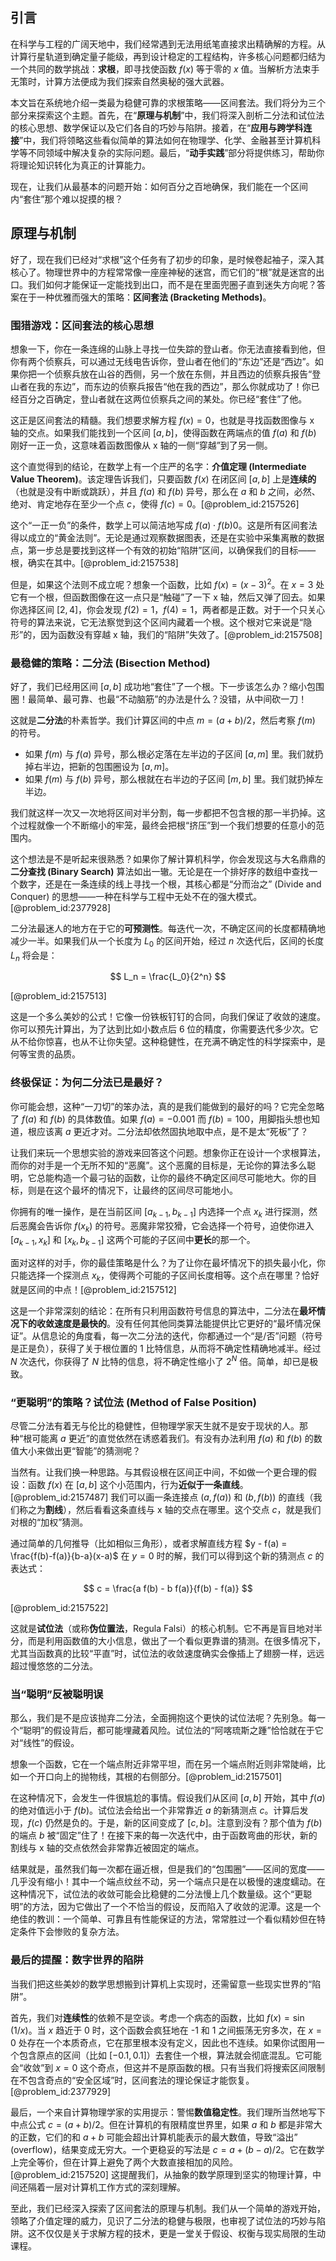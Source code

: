 ## 引言
在科学与工程的广阔天地中，我们经常遇到无法用纸笔直接求出精确解的方程。从计算行星轨道到确定量子能级，再到设计稳定的工程结构，许多核心问题都归结为一个共同的数学挑战：**求根**，即寻找使函数 $f(x)$ 等于零的 $x$ 值。当解析方法束手无策时，计算方法便成为我们探索自然奥秘的强大武器。

本文旨在系统地介绍一类最为稳健可靠的求根策略——区间套法。我们将分为三个部分来探索这个主题。首先，在“**原理与机制**”中，我们将深入剖析二分法和试位法的核心思想、数学保证以及它们各自的巧妙与陷阱。接着，在“**应用与跨学科连接**”中，我们将领略这些看似简单的算法如何在物理学、化学、金融甚至计算机科学等不同领域中解决复杂的实际问题。最后，“**动手实践**”部分将提供练习，帮助你将理论知识转化为真正的计算能力。

现在，让我们从最基本的问题开始：如何百分之百地确保，我们能在一个区间内“套住”那个难以捉摸的根？

## 原理与机制

好了，现在我们已经对“求根”这个任务有了初步的印象，是时候卷起袖子，深入其核心了。物理世界中的方程常常像一座座神秘的迷宫，而它们的“根”就是迷宫的出口。我们如何才能保证一定能找到出口，而不是在里面兜圈子直到迷失方向呢？答案在于一种优雅而强大的策略：**区间套法 (Bracketing Methods)**。

### 围猎游戏：区间套法的核心思想

想象一下，你在一条连绵的山脉上寻找一位失踪的登山者。你无法直接看到他，但你有两个侦察兵，可以通过无线电告诉你，登山者在他们的“东边”还是“西边”。如果你把一个侦察兵放在山谷的西侧，另一个放在东侧，并且西边的侦察兵报告“登山者在我的东边”，而东边的侦察兵报告“他在我的西边”，那么你就成功了！你已经百分之百确定，登山者就在这两位侦察兵之间的某处。你已经“套住”了他。

这正是区间套法的精髓。我们想要求解方程 $f(x)=0$，也就是寻找函数图像与 x 轴的交点。如果我们能找到一个区间 $[a, b]$，使得函数在两端点的值 $f(a)$ 和 $f(b)$ 刚好一正一负，这意味着函数图像从 x 轴的一侧“穿越”到了另一侧。

这个直觉得到的结论，在数学上有一个庄严的名字：**介值定理 (Intermediate Value Theorem)**。该定理告诉我们，只要函数 $f(x)$ 在闭区间 $[a, b]$ 上是**连续的**（也就是没有中断或跳跃），并且 $f(a)$ 和 $f(b)$ 异号，那么在 $a$ 和 $b$ 之间，必然、绝对、肯定地存在至少一个点 $c$，使得 $f(c)=0$。[@problem_id:2157526]

这个“一正一负”的条件，数学上可以简洁地写成 $f(a) \cdot f(b)  0$。这是所有区间套法得以成立的“黄金法则”。无论是通过观察数据图表，还是在实验中采集离散的数据点，第一步总是要找到这样一个有效的初始“陷阱”区间，以确保我们的目标——根，确实在其中。[@problem_id:2157538]

但是，如果这个法则不成立呢？想象一个函数，比如 $f(x) = (x-3)^2$。在 $x=3$ 处它有一个根，但函数图像在这一点只是“触碰”了一下 x 轴，然后又弹了回去。如果你选择区间 $[2, 4]$，你会发现 $f(2)=1$，$f(4)=1$，两者都是正数。对于一个只关心符号的算法来说，它无法察觉到这个区间内藏着一个根。这个根对它来说是“隐形”的，因为函数没有穿越 x 轴，我们的“陷阱”失效了。[@problem_id:2157508]

### 最稳健的策略：二分法 (Bisection Method)

好了，我们已经用区间 $[a, b]$ 成功地“套住”了一个根。下一步该怎么办？缩小包围圈！最简单、最可靠、也最“不动脑筋”的办法是什么？没错，从中间砍一刀！

这就是**二分法**的朴素哲学。我们计算区间的中点 $m = (a+b)/2$，然后考察 $f(m)$ 的符号。
- 如果 $f(m)$ 与 $f(a)$ 异号，那么根必定落在左半边的子区间 $[a, m]$ 里。我们就扔掉右半边，把新的包围圈设为 $[a, m]$。
- 如果 $f(m)$ 与 $f(b)$ 异号，那么根就在右半边的子区间 $[m, b]$ 里。我们就扔掉左半边。

我们就这样一次又一次地将区间对半分割，每一步都把不包含根的那一半扔掉。这个过程就像一个不断缩小的牢笼，最终会把根“挤压”到一个我们想要的任意小的范围内。

这个想法是不是听起来很熟悉？如果你了解计算机科学，你会发现这与大名鼎鼎的**二分查找 (Binary Search)** 算法如出一辙。无论是在一个排好序的数组中查找一个数字，还是在一条连续的线上寻找一个根，其核心都是“分而治之” (Divide and Conquer) 的思想——一种在科学与工程中无处不在的强大模式。[@problem_id:2377928]

二分法最迷人的地方在于它的**可预测性**。每迭代一次，不确定区间的长度都精确地减少一半。如果我们从一个长度为 $L_0$ 的区间开始，经过 $n$ 次迭代后，区间的长度 $L_n$ 将会是：

$$ L_n = \frac{L_0}{2^n} $$

[@problem_id:2157513]

这是一个多么美妙的公式！它像一份铁板钉钉的合同，向我们保证了收敛的速度。你可以预先计算出，为了达到比如小数点后 6 位的精度，你需要迭代多少次。它从不给你惊喜，也从不让你失望。这种稳健性，在充满不确定性的科学探索中，是何等宝贵的品质。

### 终极保证：为何二分法已是最好？

你可能会想，这种“一刀切”的笨办法，真的是我们能做到的最好的吗？它完全忽略了 $f(a)$ 和 $f(b)$ 的具体数值。如果 $f(a)=-0.001$ 而 $f(b)=100$，用脚指头想也知道，根应该离 $a$ 更近才对。二分法却依然固执地取中点，是不是太“死板”了？

让我们来玩一个思想实验的游戏来回答这个问题。想象你正在设计一个求根算法，而你的对手是一个无所不知的“恶魔”。这个恶魔的目标是，无论你的算法多么聪明，它总能构造一个最刁钻的函数，让你的最终不确定区间尽可能地大。你的目标，则是在这个最坏的情况下，让最终的区间尽可能地小。

你拥有的唯一操作，是在当前区间 $[a_{k-1}, b_{k-1}]$ 内选择一个点 $x_k$ 进行探测，然后恶魔会告诉你 $f(x_k)$ 的符号。恶魔非常狡猾，它会选择一个符号，迫使你进入 $[a_{k-1}, x_k]$ 和 $[x_k, b_{k-1}]$ 这两个可能的子区间中**更长**的那一个。

面对这样的对手，你的最佳策略是什么？为了让你在最坏情况下的损失最小化，你只能选择一个探测点 $x_k$，使得两个可能的子区间长度相等。这个点在哪里？恰好就是区间的中点！[@problem_id:2157512]

这是一个非常深刻的结论：在所有只利用函数符号信息的算法中，二分法在**最坏情况下的收敛速度是最快的**。没有任何其他同类算法能提供比它更好的“最坏情况保证”。从信息论的角度看，每一次二分法的迭代，你都通过一个“是/否”问题（符号是正是负），获得了关于根位置的 1 比特信息，从而将不确定性精确地减半。经过 $N$ 次迭代，你获得了 $N$ 比特的信息，将不确定性缩小了 $2^N$ 倍。简单，却已是极致。

### “更聪明”的策略？试位法 (Method of False Position)

尽管二分法有着无与伦比的稳健性，但物理学家天生就不是安于现状的人。那种“根可能离 $a$ 更近”的直觉依然在诱惑着我们。有没有办法利用 $f(a)$ 和 $f(b)$ 的数值大小来做出更“智能”的猜测呢？

当然有。让我们换一种思路。与其假设根在区间正中间，不如做一个更合理的假设：函数 $f(x)$ 在 $[a, b]$ 这个小范围内，行为**近似于一条直线**。[@problem_id:2157487] 我们可以画一条连接点 $(a, f(a))$ 和 $(b, f(b))$ 的直线（我们称之为**割线**），然后看看这条直线与 x 轴的交点在哪里。这个交点 $c$，就是我们对根的“加权”猜测。

通过简单的几何推导（比如相似三角形），或者求解直线方程 $y - f(a) = \frac{f(b)-f(a)}{b-a}(x-a)$ 在 $y=0$ 时的解，我们可以得到这个新的猜测点 $c$ 的表达式：

$$ c = \frac{a f(b) - b f(a)}{f(b) - f(a)} $$

[@problem_id:2157522]

这就是**试位法**（或称**伪位置法**，Regula Falsi）的核心机制。它不再是盲目地对半分，而是利用函数值的大小信息，做出了一个看似更靠谱的猜测。在很多情况下，尤其当函数真的比较“平直”时，试位法的收敛速度确实会像插上了翅膀一样，远远超过慢悠悠的二分法。

### 当“聪明”反被聪明误

那么，我们是不是应该抛弃二分法，全面拥抱这个更快的试位法呢？先别急。每一个“聪明”的假设背后，都可能埋藏着风险。试位法的“阿喀琉斯之踵”恰恰就在于它对“线性”的假设。

想象一个函数，它在一个端点附近非常平坦，而在另一个端点附近则非常陡峭，比如一个开口向上的抛物线，其根的右侧部分。[@problem_id:2157501]

在这种情况下，会发生一件很尴尬的事情。假设我们从区间 $[a, b]$ 开始，其中 $f(a)$ 的绝对值远小于 $f(b)$。试位法会给出一个非常靠近 $a$ 的新猜测点 $c$。计算后发现，$f(c)$ 仍然是负的。于是，新的区间变成了 $[c, b]$。注意到没有？那个值为 $f(b)$ 的端点 $b$ 被“固定”住了！在接下来的每一次迭代中，由于函数弯曲的形状，新的割线与 x 轴的交点依然会非常靠近被固定的端点。

结果就是，虽然我们每一次都在逼近根，但是我们的“包围圈”——区间的宽度——几乎没有缩小！其中一个端点纹丝不动，另一个端点只是在以极慢的速度蠕动。在这种情况下，试位法的收敛可能会比稳健的二分法慢上几个数量级。这个“更聪明”的方法，因为它做出了一个不恰当的假设，反而陷入了收敛的泥潭。这是一个绝佳的教训：一个简单、可靠且有性能保证的方法，常常胜过一个看似精妙但在特定条件下会惨败的复杂方法。

### 最后的提醒：数字世界的陷阱

当我们把这些美妙的数学思想搬到计算机上实现时，还需留意一些现实世界的“陷阱”。

首先，我们对**连续性**的依赖不是空谈。考虑一个病态的函数，比如 $f(x) = \sin(1/x)$。当 $x$ 趋近于 0 时，这个函数会疯狂地在 -1 和 1 之间振荡无穷多次，在 $x=0$ 处存在一个本质奇点，它在那里根本没有定义，因此也不连续。如果你试图用一个包含原点的区间（比如 $[-0.1, 0.1]$）去套住一个根，算法就会彻底混乱。它可能会“收敛”到 $x=0$ 这个奇点，但这并不是原函数的根。只有当我们将搜索区间限制在不包含奇点的“安全区域”时，区间套法的理论保证才能恢复。[@problem_id:2377929]

最后，一个来自计算物理学家的实用提示：警惕**数值稳定性**。我们理所当然地写下中点公式 $c = (a+b)/2$。但在计算机的有限精度世界里，如果 $a$ 和 $b$ 都是非常大的正数，它们的和 $a+b$ 可能会超出计算机能表示的最大数值，导致“溢出” (overflow)，结果变成无穷大。一个更稳妥的写法是 $c = a + (b-a)/2$。它在数学上完全等价，但在计算上避免了两个大数直接相加的风险。[@problem_id:2157520] 这提醒我们，从抽象的数学原理到坚实的物理计算，中间还隔着一层对计算机工作方式的深刻理解。

至此，我们已经深入探索了区间套法的原理与机制。我们从一个简单的游戏开始，领略了介值定理的威力，见识了二分法的稳健与极限，也审视了试位法的巧妙与陷阱。这不仅仅是关于求解方程的技术，更是一堂关于假设、权衡与现实局限的生动课程。